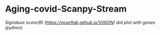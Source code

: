 # Aging-covid-Scanpy-Stream
 *Signature score(R) (https://yoseflab.github.io/VISION)*
 *dot plot with genes (python)*
